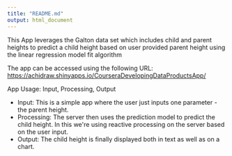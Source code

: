 ```yaml
---
title: "README.md"
output: html_document
---
```


This App leverages the Galton data set which includes child and parent heights to predict a child height based on user provided parent height using the linear regression model fit algorithm

The app can be accessed using the following URL: https://achidraw.shinyapps.io/CourseraDevelopingDataProductsApp/

App Usage: Input, Processing, Output

- Input: This is a simple app where the user just inputs one parameter - the parent height.
- Processing: The server then uses the prediction model to predict the child height. In this we're using reactive processing on the server based on the user input.
- Output: The child height is finally displayed both in text as well as on a chart.
